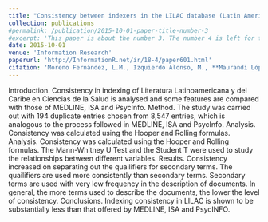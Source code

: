 ```yaml
---
title: "Consistency between indexers in the LILAC database (Latin American and Caribbean Health Science Literature)"
collection: publications
#permalink: /publication/2015-10-01-paper-title-number-3
#excerpt: 'This paper is about the number 3. The number 4 is left for future work.'
date: 2015-10-01
venue: 'Information Research'
paperurl: 'http://InformationR.net/ir/18-4/paper601.html'
citation: 'Moreno Fernández, L.M., Izquierdo Alonso, M., **Maurandi López, A**. & Vallés Valenzuela, J., "Consistency between indexers in the LILAC database (Latin American and Caribbean Health Science Literature)”, Information Research, 18(4), paper 601. [Available at <http://InformationR.net/ir/18-4/paper601.html>]'
---
```



Introduction. Consistency in indexing of Literatura Latinoamericana y del Caribe en Ciencias de la Salud is analysed and some features are compared with those of MEDLINE, ISA and PsycInfo. Method. The study was carried out with 194 duplicate entries chosen from 8,547 entries, which is analogous to the process followed in MEDLINE, ISA and PsycInfo. Analysis. Consistency was calculated using the Hooper and Rolling formulas. Analysis. Consistency was calculated using the Hooper and Rolling formulas. The Mann-Whitney U Test and the Student T were used to study the relationships between different variables. Results. Consistency increased on separating out the quailifiers for secondary terms. The quailifiers are used more consistently than secondary terms. Secondary terms are used with very low frequency in the description of documents. In general, the more terms used to describe the documents, the lower the level of consistency. Conclusions. Indexing consistency in LILAC is shown to be substantially less than that offered by MEDLINE, ISA and PsycINFO.
